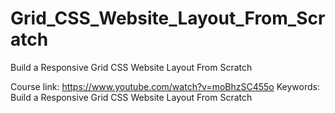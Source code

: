 # Grid_CSS_Website_Layout_From_Scratch
Build a Responsive Grid CSS Website Layout From Scratch

Course link: https://www.youtube.com/watch?v=moBhzSC455o
Keywords: Build a Responsive Grid CSS Website Layout From Scratch

